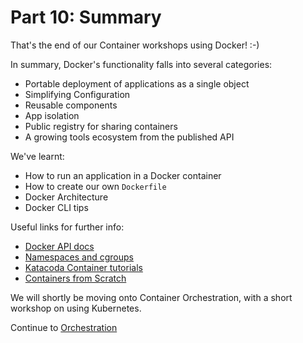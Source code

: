 # Part 10: Summary

That's the end of our Container workshops using Docker! :-)

In summary, Docker's functionality falls into several categories:

- Portable deployment of applications as a single object
- Simplifying Configuration
- Reusable components
- App isolation
- Public registry for sharing containers
- A growing tools ecosystem from the published API

We've learnt:
- How to run an application in a Docker container
- How to create our own `Dockerfile`
- Docker Architecture
- Docker CLI tips

Useful links for further info:
- [Docker API docs](https://docs.docker.com/)
- [Namespaces and cgroups](https://medium.com/@nagarwal/understanding-the-docker-internals-7ccb052ce9fe)
- [Katacoda Container tutorials](https://www.katacoda.com/courses/docker)
- [Containers from Scratch](https://www.youtube.com/watch?v=_TsSmSu57Zo)


We will shortly be moving onto Container Orchestration, with a short workshop on using Kubernetes.

Continue to [Orchestration](../OrchestrationWorkshop1/OrchestrationIntro.md)